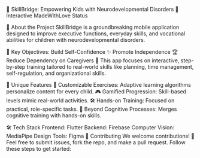🌟 SkillBridge: Empowering Kids with Neurodevelopmental Disorders 🌟
Interactive
MadeWithLove
Status

🚀 About the Project
SkillBridge is a groundbreaking mobile application designed to improve executive functions, everyday skills, and vocational abilities for children with neurodevelopmental disorders.

🎯 Key Objectives:
Build Self-Confidence ✨
Promote Independence 🏆
Reduce Dependency on Caregivers 🤝
This app focuses on interactive, step-by-step training tailored to real-world skills like planning, time management, self-regulation, and organizational skills.

🌟 Unique Features
🎨 Customizable Exercises: Adaptive learning algorithms personalize content for every child.
🎮 Gamified Progression: Skill-based levels mimic real-world activities.
🛠️ Hands-on Training: Focused on practical, role-specific tasks.
🧠 Beyond Cognitive Processes: Merges cognitive training with hands-on skills.

🛠️ Tech Stack
Frontend: Flutter
Backend: Firebase
Computer Vision: MediaPipe
Design Tools: Figma
🤝 Contributing
We welcome contributions! 🎉
Feel free to submit issues, fork the repo, and make a pull request.
Follow these steps to get started:
